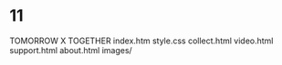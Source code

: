 # 11
TOMORROW X TOGETHER
index.htm
style.css
collect.html
video.html
support.html
about.html
images/
